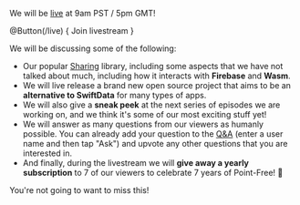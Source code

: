We will be [live](/live) at 9am PST / 5pm GMT! 

@Button(/live) {
  Join livestream
}

We will be discussing some of the following:

* Our popular [Sharing][sharing-gh] library, including some aspects that we have not talked about 
much, including how it interacts with **Firebase** and **Wasm**.
* We will live release a brand new open source project that aims to be an **alternative to
SwiftData** for many types of apps.
* We will also give a **sneak peek** at the next series of episodes we are working on, and we
think it's some of our most exciting stuff yet!
* We will answer as many questions from our viewers as humanly possible. You can already add your
question to the [Q&A](/live) (enter a user name and then tap "Ask") and upvote any other questions
that you are interested in.
* And finally, during the livestream we will **give away a yearly subscription** to 7 of our viewers
to celebrate 7 years of Point-Free! 🎉

You're not going to want to miss this!

[sharing-gh]: http://github.com/pointfreeco/swift-sharing
